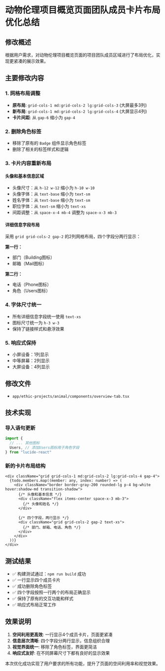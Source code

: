 # 动物伦理项目概览页面团队成员卡片布局优化总结

## 修改概述
根据用户需求，对动物伦理项目概览页面的项目团队成员区域进行了布局优化，实现更紧凑的展示效果。

## 主要修改内容

### 1. 网格布局调整
- **原布局**: `grid-cols-1 md:grid-cols-2 lg:grid-cols-3` (大屏最多3列)
- **新布局**: `grid-cols-1 md:grid-cols-2 lg:grid-cols-4` (大屏显示4列)
- **卡片间距**: 从 `gap-6` 缩小为 `gap-4`

### 2. 删除角色标签
- 移除了原有的 `Badge` 组件显示角色标签
- 删除了相关的标签样式和逻辑

### 3. 卡片内容重新布局

#### 头像和基本信息区域
- 头像尺寸：从 `h-12 w-12` 缩小为 `h-10 w-10`
- 头像字体：从 `text-base` 缩小为 `text-sm`
- 姓名字体：从 `text-base` 缩小为 `text-sm`
- 职位字体：从 `text-sm` 缩小为 `text-xs`
- 间距调整：从 `space-x-4 mb-4` 调整为 `space-x-3 mb-3`

#### 详细信息字段布局
采用 `grid grid-cols-2 gap-2` 的2列网格布局，四个字段分两行显示：

**第一行：**
- 部门（Building图标）
- 邮箱（Mail图标）

**第二行：**
- 电话（Phone图标）  
- 角色（Users图标）

### 4. 字体尺寸统一
- 所有详细信息字段统一使用 `text-xs`
- 图标尺寸统一为 `h-3 w-3`
- 保持了链接样式和悬浮效果

### 5. 响应式保持
- 小屏设备：1列显示
- 中等屏幕：2列显示  
- 大屏设备：4列显示

## 修改文件
- `app/ethic-projects/animal/components/overview-tab.tsx`

## 技术实现

### 导入语句更新
```typescript
import {
  // ... 其他图标
  Users, // 添加Users图标用于角色字段
} from "lucide-react"
```

### 新的卡片布局结构
```tsx
<div className="grid grid-cols-1 md:grid-cols-2 lg:grid-cols-4 gap-4">
  {todo.members.map((member: any, index: number) => (
    <div className="border border-gray-200 rounded-lg p-4 bg-white hover:shadow-md transition-shadow">
      {/* 头像和基本信息 */}
      <div className="flex items-center space-x-3 mb-3">
        {/* 头像和姓名 */}
      </div>
      
      {/* 四个字段，两行显示 */}
      <div className="grid grid-cols-2 gap-2 text-xs">
        {/* 部门、邮箱、电话、角色 */}
      </div>
    </div>
  ))}
</div>
```

## 测试结果
- ✅ 构建测试通过：`npm run build` 成功
- ✅ 一行显示四个成员卡片
- ✅ 成功删除角色标签
- ✅ 四个字段按照一行两个的布局正确显示
- ✅ 保持了原有的交互功能和样式
- ✅ 响应式布局正常工作

## 效果说明
1. **空间利用更高效**: 一行显示4个成员卡片，页面更紧凑
2. **信息层次清晰**: 四个字段分两行显示，信息组织合理
3. **视觉界面统一**: 移除了角色标签，界面更简洁
4. **响应式友好**: 在不同屏幕尺寸下都有良好的显示效果

本次优化成功实现了用户要求的所有功能，提升了页面的空间利用率和视觉效果。 